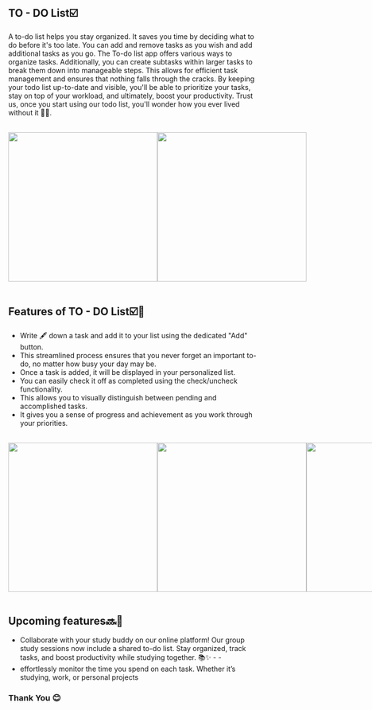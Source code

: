 ## TO - DO List☑️

A to-do list helps you stay organized. It saves you time by deciding what to do before it's too late. You can add and remove tasks as you wish and add additional tasks as you go. The To-do list app offers various ways to organize tasks. Additionally, you can create subtasks within larger tasks to break them down into manageable steps. This allows for efficient task management and ensures that nothing falls through the cracks. By keeping your todo list up-to-date and visible, you'll be able to prioritize your tasks, stay on top of your workload, and ultimately, boost your productivity. Trust us, once you start using our todo list, you'll wonder how you ever lived without it 💁‍♀️.
<br>
<br>
<div style="display: flex; flex-direction: row; ">
    <img src="https://github.com/Nishcurse/ignore-/assets/114647752/7277d5bd-d8a4-40ca-a200-35b4191052a9" style="width: auto; height: 300px; flex: 1;">
    <img src="https://github.com/Nishcurse/ignore-/assets/114647752/3b47f742-114d-4a1d-992c-918c610eac32" style="width: auto; height: 300px; flex: 1;">
  
</div>
<br>

## Features of TO - DO List☑️🌟

- Write 🖋️ down a task and add it to your list using the dedicated "Add" button.
- This streamlined process ensures that you never forget an important to-do, no matter how busy your day may be.
- Once a task is added, it will be displayed in your personalized list.
- You can easily check it off as completed using the check/uncheck functionality.
- This allows you to visually distinguish between pending and accomplished tasks.
- It gives you a sense of progress and achievement as you work through your priorities.

<br>
<div style="display: flex; flex-direction: row; ">
    <img src="https://github.com/Nishcurse/ignore-/assets/114647752/8cd3e7e1-e185-4a6b-b4ca-d2b23f151363" style="width: auto; height: 300px; flex: 1;">
    <img src="https://github.com/Nishcurse/ignore-/assets/114647752/3b47f742-114d-4a1d-992c-918c610eac32" style="width: auto; height: 300px; flex: 1;">
    <img src="https://github.com/Nishcurse/ignore-/assets/114647752/02560051-b979-43cf-a539-ff95a1f768e0" style="width: auto; height: 300px; flex: 1;">
</div>
<br>

## Upcoming features🔜🚀

 - Collaborate with your study buddy on our online platform! Our group study sessions now include a shared to-do list. Stay organized, track tasks, and boost productivity while studying together. 📚✨ - -
 - effortlessly monitor the time you spend on each task. Whether it’s studying, work, or personal projects<br>

### Thank You 😊

